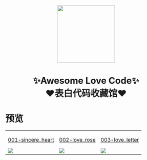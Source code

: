 <div align="center">
    <img  width=180 src="https://cdn.jsdelivr.net/gh/sun0225SUN/Awesome-Love-Code/assets/logo.png"/>
    <h1>✨Awesome Love Code✨<br>❤️表白代码收藏馆❤️</h1> 
</div>

# 预览

<table align="center">
    <tr>
    <td>
        <a href="https://sun0225sun.github.io/Awesome-Love-Code/001-sincere_heart">
            <p align="center">001-sincere_heart</p>
            <img src="https://cdn.jsdelivr.net/gh/sun0225SUN/Awesome-Love-Code/assets/202201282018839.jpg"/>
        </a>
    </td>
    <td>
        <a href="https://sun0225sun.github.io/Awesome-Love-Code/002-love_rose">
            <p align="center">002-love_rose</p>
            <img src="https://cdn.jsdelivr.net/gh/sun0225SUN/Awesome-Love-Code/assets/202201271431597.jpg"/>
        </a>
    </td>
    <td>
        <a href="https://sun0225sun.github.io/Awesome-Love-Code/003-love_letter">
            <p align="center">003-love_letter</p>
            <img src="https://cdn.jsdelivr.net/gh/sun0225SUN/Awesome-Love-Code/assets/202201282031986.jpg"/>
        </a>
    </td>
    </tr>
</table>

